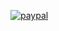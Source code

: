 [![paypal](https://www.paypalobjects.com/en_US/i/btn/btn_donateCC_LG.gif)](https://www.paypal.com/cgi-bin/webscr?cmd=_s-xclick&hosted_button_id=RGQ8NSYPA59FL)

<script src="https://www.paypal.com/sdk/js?client-id=sb"></script>
<script>paypal.Buttons().render('body');</script>
